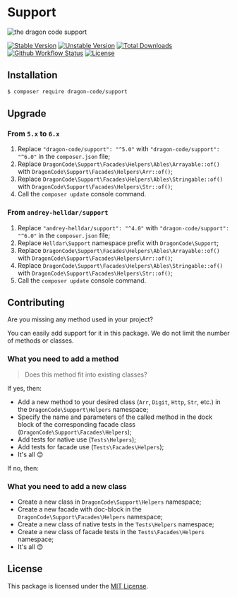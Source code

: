 # Support

![the dragon code support](https://preview.dragon-code.pro/the-dragon-code/support.svg?brand=php)

[![Stable Version][badge_stable]][link_packagist]
[![Unstable Version][badge_unstable]][link_packagist]
[![Total Downloads][badge_downloads]][link_packagist]
[![Github Workflow Status][badge_build]][link_build]
[![License][badge_license]][link_license]


## Installation

```bash
$ composer require dragon-code/support
```

## Upgrade

### From `5.x` to `6.x`

1. Replace `"dragon-code/support": "^5.0"` with `"dragon-code/support": "^6.0"` in the `composer.json` file;
2. Replace `DragonCode\Support\Facades\Helpers\Ables\Arrayable::of()` with `DragonCode\Support\Facades\Helpers\Arr::of()`;
2. Replace `DragonCode\Support\Facades\Helpers\Ables\Stringable::of()` with `DragonCode\Support\Facades\Helpers\Str::of()`;
3. Call the `composer update` console command.

### From `andrey-helldar/support`

1. Replace `"andrey-helldar/support": "^4.0"` with `"dragon-code/support": "^6.0"` in the `composer.json` file;
2. Replace `Helldar\Support` namespace prefix with `DragonCode\Support`;
3. Replace `DragonCode\Support\Facades\Helpers\Ables\Arrayable::of()` with `DragonCode\Support\Facades\Helpers\Arr::of()`;
4. Replace `DragonCode\Support\Facades\Helpers\Ables\Stringable::of()` with `DragonCode\Support\Facades\Helpers\Str::of()`;
5. Call the `composer update` console command.

## Contributing

Are you missing any method used in your project?

You can easily add support for it in this package. We do not limit the number of methods or classes.


### What you need to add a method

> Does this method fit into existing classes?

If yes, then:

* Add a new method to your desired class (`Arr`, `Digit`, `Http`, `Str`, etc.) in the `DragonCode\Support\Helpers` namespace;
* Specify the name and parameters of the called method in the dock block of the corresponding facade class (`DragonCode\Support\Facades\Helpers`);
* Add tests for native use (`Tests\Helpers`);
* Add tests for facade use (`Tests\Facades\Helpers`);
* It's all 😊

If no, then:

### What you need to add a new class

* Create a new class in `DragonCode\Support\Helpers` namespace;
* Create a new facade with doc-block in the `DragonCode\Support\Facades\Helpers` namespace;
* Create a new class of native tests in the `Tests\Helpers` namespace;
* Create a new class of facade tests in the `Tests\Facades\Helpers` namespace;
* It's all 😊

## License

This package is licensed under the [MIT License](LICENSE).


[badge_build]:          https://img.shields.io/github/workflow/status/TheDragonCode/support/phpunit?style=flat-square

[badge_downloads]:      https://img.shields.io/packagist/dt/dragon-code/support.svg?style=flat-square

[badge_license]:        https://img.shields.io/packagist/l/dragon-code/support.svg?style=flat-square

[badge_stable]:         https://img.shields.io/github/v/release/TheDragonCode/support?label=stable&style=flat-square

[badge_unstable]:       https://img.shields.io/badge/unstable-dev--main-orange?style=flat-square

[link_build]:           https://github.com/TheDragonCode/support/actions

[link_license]:         LICENSE

[link_packagist]:       https://packagist.org/packages/dragon-code/support
